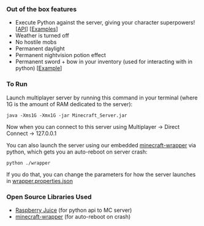 ### Out of the box features

- Execute Python against the server, giving your character superpowers! [<a href='https://github.com/TeachCraft/RaspberryJuice'>API</a>] [<a href='https://github.com/TeachCraft/TeachCraft-Examples'>Examples</a>]
- Weather is turned off
- No hostile mobs
- Permanent daylight
- Permanent nightvision potion effect
- Permanent sword + bow in your inventory (used for interacting with in python) [<a href='https://github.com/TeachCraft/TeachCraft-Examples/blob/master/spellcraft.py'>Example</a>]

### To Run

Launch multiplayer server by running this command in your terminal (where 1G is the amount of RAM dedicated to the server):
```
java -Xms1G -Xmx1G -jar Minecraft_Server.jar
```

Now when you can connect to this server using Multiplayer -> Direct Connect -> 127.0.0.1

You can also launch the server using our embedded <a href='https://github.com/TeachCraft/minecraft-wrapper'>minecraft-wrapper</a> via python, which gets you an auto-reboot on server crash:
```
python ./wrapper
```
If you do that, you can change the parameters for how the server launches in <a href='https://github.com/TeachCraft/TeachCraft-Server/blob/master/wrapper.properties.json#L30'>wrapper.properties.json</a>

### Open Source Libraries Used

- <a href='https://github.com/TeachCraft/RaspberryJuice'>Raspberry Juice</a> (for python api to MC server)
- <a href='https://github.com/TeachCraft/minecraft-wrapper'>minecraft-wrapper</a> (for auto-reboot on crash)
